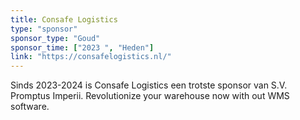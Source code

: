 ```yaml
---
title: Consafe Logistics
type: "sponsor"
sponsor_type: "Goud"
sponsor_time: ["2023 ", "Heden"]
link: "https://consafelogistics.nl/"
---
```


Sinds 2023-2024 is Consafe Logistics een trotste sponsor van S.V. Promptus Imperii. Revolutionize your warehouse now with out WMS software.
